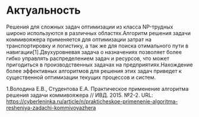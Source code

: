  # Актуальность

Решения для сложных задач оптимизации из класса NP-трудных широко используются в различных областях.Алгоритм решения задачи коммивояжера применяется для оптимизации затрат на транспортировку и логистику, а так же для поиска отимального пути в навигации[1].Двухуровневая задача о назначениях позволяет более гибко управлять распределением задач и ресурсов, что может пригодиться в производственных задачах на предприятиях.Нахождение более эффективных алгоритмов для решения этих задач приведет к существенной оптимизации текущих процессов и систем.

1.Володина Е.В., Студентова Е.А. Практическое применение алгоритма решения задачи коммивояжера // ИВД. 2015. №2-2. URL: https://cyberleninka.ru/article/n/prakticheskoe-primenenie-algoritma-resheniya-zadachi-kommivoyazhera